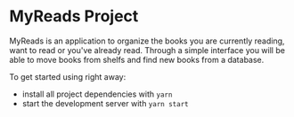 # MyReads Project

MyReads is an application to organize the books you are currently reading, want to read or you've already read.
Through a simple interface you will be able to move books from shelfs and find new books from a database.

To get started using right away:

- install all project dependencies with `yarn`
- start the development server with `yarn start`
